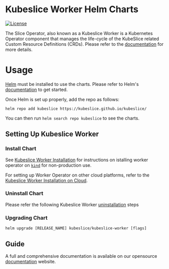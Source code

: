 # Kubeslice Worker Helm Charts

[![License](https://img.shields.io/badge/License-Apache%202.0-blue.svg)](https://opensource.org/licenses/Apache-2.0)

The Slice Operator, also known as a Kubeslice Worker is a Kubernetes Operator component that manages the life-cycle of the KubeSlice related Custom Resource Definitions (CRDs). Please refer to the [documentation](https://docs.avesha.io/opensource/kube-slice-architecture#Bookmark16) for more details.

# Usage

[Helm](https://helm.sh) must be installed to use the charts.
Please refer to Helm's [documentation](https://helm.sh/docs/) to get started.

Once Helm is set up properly, add the repo as follows:

```console
helm repo add kubeslice https://kubeslice.github.io/kubeslice/
```

You can then run `helm search repo kubeslice` to see the charts.

## Setting Up Kubeslice Worker

### Install Chart

See [Kubeslice Worker Installation](https://docs.avesha.io/opensource/getting-started-with-kind-clusters#Bookmark93) for instructions on istalling worker operator on [`kind`](https://kind.sigs.k8s.io/) for non-production use.

For setting up Worker Operator on other cloud platforms, refer to the [Kubeslice Worker Installation on Cloud](https://docs.avesha.io/opensource/registering-the-worker-cluster#Bookmark228).

### Uninstall Chart

Please refer the following Kubeslice Worker [uninstallation](https://docs.avesha.io/opensource/de-registering-the-worker-cluster#Bookmark336) steps

### Upgrading Chart

```console
helm upgrade [RELEASE_NAME] kubeslice/kubeslice-worker [flags]
```

Guide
---
A full and comprehensive documentation is available on our opensource [documentation](https://docs.avesha.io/opensource/) website.
